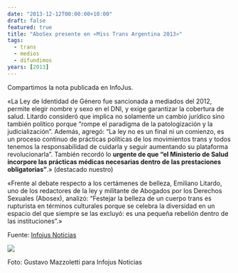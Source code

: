 ```yaml
---
date: "2013-12-12T00:00:00+10:00"
draft: false
featured: true
title: "AboSex presente en «Miss Trans Argentina 2013»"
tags:
  - trans
  - medios
  - difundimos
years: [2013]
---
```


Compartimos la nota publicada en InfoJus.

«La Ley de Identidad de Género fue sancionada a mediados del 2012, permite elegir nombre y sexo en el DNI, y exige garantizar la cobertura de salud. Litardo consideró que implica no solamente un cambio jurídico sino también político porque “rompe el paradigma de la patologización y la judicialización”. Además, agregó: “La ley no es un final ni un comienzo, es un proceso continuo de prácticas políticas de los movimientos trans y todos tenemos la responsabilidad de cuidarla y seguir aumentando su plataforma revolucionarla”. También recordó lo **urgente de que “el Ministerio de Salud incorpore las prácticas médicas necesarias dentro de las prestaciones obligatorias”**.» (destacado nuestro)

«Frente al debate respecto a los certámenes de belleza, Emiliano Litardo, uno de los redactores de la ley y militante de Abogados por los Derechos Sexuales (Abosex), analizó: “Festejar la belleza de un cuerpo trans es rupturista en términos culturales porque se celebra la diversidad en un espacio del que siempre se las excluyó: es una pequeña rebelión dentro de las instituciones”.»

Fuente: [Infojus Noticias]("http://www.infojusnoticias.gov.ar/nacionales/reporte-fotografico-glamour-y-derechos-conquistados-en-la-eleccion-de-miss-trans-2533.html")

![](/images/post/20131212.jpg/)

Foto: Gustavo Mazzoletti para Infojus Noticias

